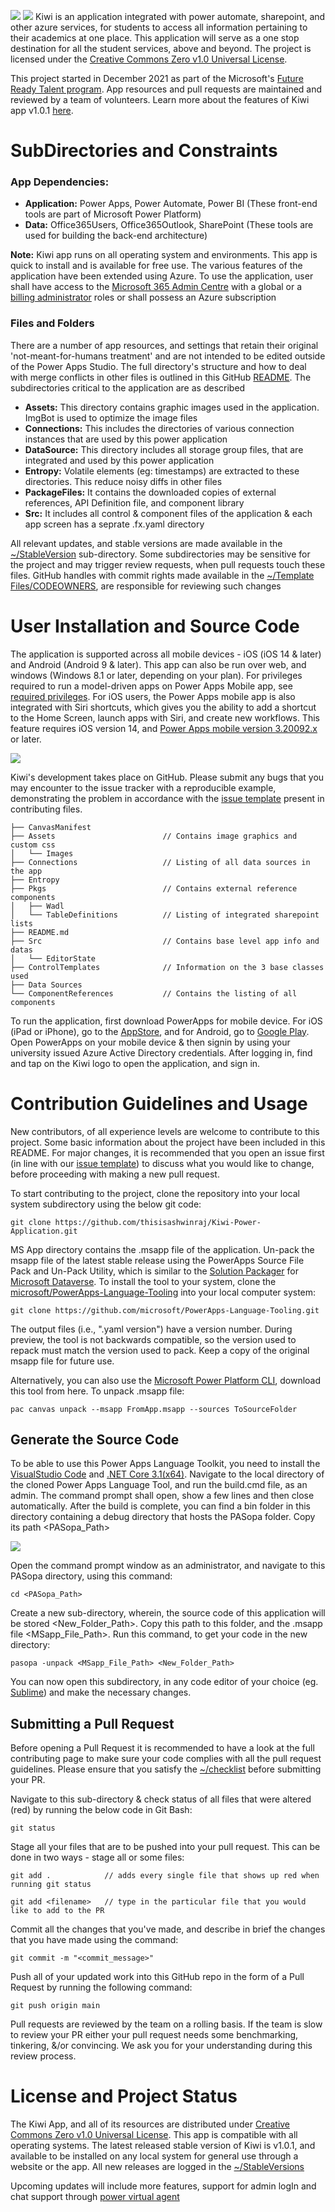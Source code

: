 ![](https://github.com/thisisashwinraj/Kiwi-Power-Application/blob/main/Assets/KiwiApp_Banner_Light.png#gh-light-mode-only)
![](https://github.com/thisisashwinraj/Kiwi-Power-Application/blob/main/Assets/KiwiApp_Banner_Light.png#gh-dark-mode-only)
Kiwi is an application integrated with power automate, sharepoint, and other azure services, for students to access all information pertaining to their academics at one place. This application will serve as a one stop destination for all the student services, above and beyond. The project is licensed under the [Creative Commons Zero v1.0 Universal License](https://github.com/thisisashwinraj/Kiwi-Power-Application/blob/main/LICENSE).

This project started in December 2021 as part of the Microsoft's [Future Ready Talent program](https://futurereadytalent.in/). App resources and pull requests are maintained and reviewed by a team of volunteers. Learn more about the features of Kiwi app v1.0.1 [here](https://github.com/thisisashwinraj/Kiwi-Power-Application#files-and-folders).

# SubDirectories and Constraints

### App Dependencies:
- **Application:** Power Apps, Power Automate, Power BI (These front-end tools are part of Microsoft Power Platform)
- **Data:** Office365Users, Office365Outlook, SharePoint (These tools are used for building the back-end architecture)

**Note:** Kiwi app runs on all operating system and environments. This app is quick to install and is available for free use. The various features of the application have been extended using Azure. To use the application, user shall have access to the [Microsoft 365 Admin Centre](https://www.microsoft.com/en-in/microsoft-365/business/office-365-administration) with a global or a [billing administrator](https://docs.microsoft.com/en-us/azure/cost-management-billing/manage/manage-billing-access) roles or shall possess an Azure subscription

### Files and Folders
There are a number of app resources, and settings that retain their original 'not-meant-for-humans treatment' and are not intended to be edited outside of the Power Apps Studio.  The full directory's structure and how to deal with merge conflicts in other files is outlined in this GitHub [README](https://github.com/thisisashwinraj/Kiwi-Power-Application#readme). The subdirectories critical to the application are as described
- **Assets:** This directory contains graphic images used in the application. ImgBot is used to optimize the image files
- **Connections:** This includes the directories of various connection instances that are used by this power application
- **DataSource:** This directory includes all storage group files, that are integrated and used by this power application
- **Entropy:** Volatile elements (eg: timestamps) are extracted to these directories. This reduce noisy diffs in other files
- **PackageFiles:** It contains the downloaded copies of external references, API Definition file, and component library
- **Src:** It includes all control & component files of the application & each app screen has a seprate .fx.yaml directory

All relevant updates, and stable versions are made available in the [~/StableVersion](https://github.com/thisisashwinraj/Kiwi-Power-Application/tree/main/stableVersions) sub-directory. Some subdirectories may be sensitive for the project and may trigger review requests, when pull requests touch these files. GitHub handles with commit rights made available in the [~/Template Files/CODEOWNERS](https://github.com/thisisashwinraj/Kiwi-Power-Application/blob/main/Template%20Files/CODEOWNERS), are responsible for reviewing such changes

# User Installation and Source Code
The application is supported across all mobile devices - iOS (iOS 14 & later) and Android (Android 9 & later). This app can also be run over web, and windows (Windows 8.1 or later, depending on your plan). For privileges required to run a model-driven apps on Power Apps Mobile app, see [required privileges](https://docs.microsoft.com/en-us/dynamics365/mobile-app/set-up-dynamics-365-for-phones-and-dynamics-365-for-tablets#required-privileges). For iOS users, the Power Apps mobile app is also integrated with Siri shortcuts, which gives you the ability to add a shortcut to the Home Screen, launch apps with Siri, and create new workflows. This feature requires iOS version 14, and [Power Apps mobile version 3.20092.x](https://learn.microsoft.com/en-us/power-apps/mobile/run-powerapps-on-mobile) or later.

![](https://github.com/thisisashwinraj/Kiwi-Power-Application/blob/main/Assets/Kiwi_MobileApp.png)

Kiwi's development takes place on GitHub. Please submit any bugs that you may encounter to the issue tracker with a reproducible example, demonstrating the problem in accordance with the [issue template](https://github.com/thisisashwinraj/Kiwi-Power-Application/tree/main/Template%20Files/ISSUE_TEMPLATE) present in contributing files.
    
    ├── CanvasManifest
    ├── Assets                        // Contains image graphics and custom css
    │   └── Images
    ├── Connections                   // Listing of all data sources in the app
    ├── Entropy
    ├── Pkgs                          // Contains external reference components
    │   ├── Wadl                      
    │   └── TableDefinitions          // Listing of integrated sharepoint lists
    ├── README.md                     
    ├── Src                           // Contains base level app info and datas
    │   └── EditorState
    ├── ControlTemplates              // Information on the 3 base classes used
    ├── Data Sources
    └── ComponentReferences           // Contains the listing of all components

To run the application, first download PowerApps for mobile device. For iOS (iPad or iPhone), go to the [AppStore](https://itunes.apple.com/app/powerapps/id1047318566?mt=8), and for Android, go to [Google Play](https://play.google.com/store/apps/details?id=com.microsoft.msapps). Open PowerApps on your mobile device & then signin by using your university issued Azure Active Directory credentials. After logging in, find and tap on the Kiwi logo to open the application, and sign in.
    
# Contribution Guidelines and Usage
New contributors, of all experience levels are welcome to contribute to this project. Some basic information about the project have been included in this README. For major changes, it is recommended that you open an issue first (in line with our [issue template](https://github.com/ashwinraj-in/Kiwi/tree/main/Template%20Files/ISSUE_TEMPLATE)) to discuss what you would like to change, before proceeding with making a new pull request.

To start contributing to the project, clone the repository into your local system subdirectory using the below git code:
```
git clone https://github.com/thisisashwinraj/Kiwi-Power-Application.git
```
MS App directory contains the .msapp file of the application. Un-pack the msapp file of the latest stable release using the PowerApps Source File Pack and Un-Pack Utility, which is similar to the [Solution Packager](https://docs.microsoft.com/en-us/power-platform/alm/solution-packager-tool) for [Microsoft Dataverse](https://powerplatform.microsoft.com/en-us/dataverse/). To install the tool to your system, clone the [microsoft/PowerApps-Language-Tooling](https://github.com/microsoft/PowerApps-Language-Tooling) into your local computer system:
```
git clone https://github.com/microsoft/PowerApps-Language-Tooling.git
```
The output files (i.e., ".yaml version") have a version number. During preview, the tool is not backwards compatible, so the version used to repack must match the version used to pack. Keep a copy of the original msapp file for future use.

Alternatively, you can also use the [Microsoft Power Platform CLI](https://docs.microsoft.com/en-us/powerapps/developer/data-platform/powerapps-cli#install-microsoft-power-platform-cli), download this tool from here. To unpack .msapp file:
```
pac canvas unpack --msapp FromApp.msapp --sources ToSourceFolder
```

## Generate the Source Code
To be able to use this Power Apps Language Toolkit, you need to install the [VisualStudio Code](https://code.visualstudio.com/) and [.NET Core 3.1(x64)](https://dotnet.microsoft.com/en-us/download/dotnet/3.1). Navigate to the local directory of the cloned Power Apps Language Tool, and run the build.cmd file, as an admin. The command prompt shall open, show a few lines and then close automatically. After the build is complete, you can find a bin folder in this directory containing a debug directory that hosts the PASopa folder. Copy its path <PASopa_Path>

![](https://github.com/thisisashwinraj/Kiwi-Power-Application/blob/main/Assets/kiwiDemo.gif)

Open the command prompt window as an administrator, and navigate to this PASopa directory, using this command:
```
cd <PASopa_Path>
```
Create a new sub-directory, wherein, the source code of this application will be stored <New_Folder_Path>. Copy this path to this folder, and the .msapp file <MSapp_File_Path>. Run this  command, to get your code in the new directory:
```
pasopa -unpack <MSapp_File_Path> <New_Folder_Path>
```
You can now open this subdirectory, in any code editor of your choice (eg. [Sublime](https://www.sublimetext.com/)) and make the necessary changes.

## Submitting a Pull Request
Before opening a Pull Request it is recommended to have a look at the full contributing page to make sure your code complies with all the pull request guidelines. Please ensure that you satisfy the [~/checklist](https://github.com/thisisashwinraj/Kiwi-Power-Application/tree/main/Template%20Files/PULL_REQUEST_TEMPLATE) before submitting your PR.

Navigate to this sub-directory & check status of all files that were altered (red) by running the below code in Git Bash:
```
git status
```
Stage all your files that are to be pushed into your pull request. This can be done in two ways - stage all or some files:
```
git add .            // adds every single file that shows up red when running git status
```
```
git add <filename>   // type in the particular file that you would like to add to the PR
```

Commit all the changes that you've made, and describe in brief the changes that you have made using the command:
```
git commit -m "<commit_message>"
```
Push all of your updated work into this GitHub repo in the form of a Pull Request by running the following command:
```
git push origin main
```
Pull requests are reviewed by the team on a rolling basis. If the team is slow to review your PR either your pull request needs some benchmarking, tinkering, &/or convincing. We ask you for your understanding during this review process.

# License and Project Status
The Kiwi App, and all of its resources are distributed under [Creative Commons Zero v1.0 Universal License](https://github.com/thisisashwinraj/Kiwi-Power-Application/blob/main/LICENSE). This app is compatible with all operating systems. The latest released stable version of Kiwi is v1.0.1, and available to be installed on any local system for general use through a website or the app. All new releases are logged in the [~/StableVersions](https://github.com/thisisashwinraj/Kiwi-Power-Application/tree/main/stableVersions)

Upcoming updates will include more features, support for admin logIn and chat support through [power virtual agent](https://powervirtualagents.microsoft.com/en-us/)
